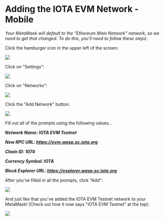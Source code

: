 # Adding the IOTA EVM Network - Mobile

_Your MetaMask will default to the "Ethereum Main Network" network, so we need to get that changed. To do this, you'll need to follow these steps:_



Click the hamburger icon in the upper left of the screen:

![](<../../../.gitbook/assets/image (22).png>)

Click on "Settings":

![](<../../../.gitbook/assets/image (8).png>)

Click on "Networks":

![](<../../../.gitbook/assets/image (6).png>)

Click the "Add Network" button:

![](<../../../.gitbook/assets/image (12).png>)



Fill out all of the prompts using the following values...

_**Network Name: IOTA EVM Testnet**_

_**New RPC URL: https://evm.wasp.sc.iota.org**_

_**Chain ID: 1074**_

_**Currency Symbol: IOTA**_

_**Block Explorer URL: https://explorer.wasp.sc.iota.org**_



After you've filled in all the prompts, click "Add":

![](<../../../.gitbook/assets/image (7).png>)

And just like that you've added the IOTA EVM Testnet network to your MetaMask! (Check out how it now says "IOTA EVM Testnet" at the top):

![](<../../../.gitbook/assets/image (4).png>)
